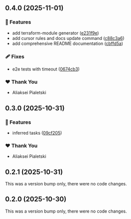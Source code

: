 ## 0.4.0 (2025-11-01)

### 🚀 Features

- add terraform-module generator ([e231f9e](https://github.com/alexpialetski/nx-terraform/commit/e231f9e))
- add cursor rules and docs update command ([c88c3a6](https://github.com/alexpialetski/nx-terraform/commit/c88c3a6))
- add comprehensive README documentation ([cbffd5a](https://github.com/alexpialetski/nx-terraform/commit/cbffd5a))

### 🩹 Fixes

- e2e tests with timeout ([0674cb3](https://github.com/alexpialetski/nx-terraform/commit/0674cb3))

### ❤️ Thank You

- Aliaksei Pialetski

## 0.3.0 (2025-10-31)

### 🚀 Features

- inferred tasks ([09cf205](https://github.com/alexpialetski/nx-terraform/commit/09cf205))

### ❤️ Thank You

- Aliaksei Pialetski

## 0.2.1 (2025-10-31)

This was a version bump only, there were no code changes.

## 0.2.0 (2025-10-30)

This was a version bump only, there were no code changes.